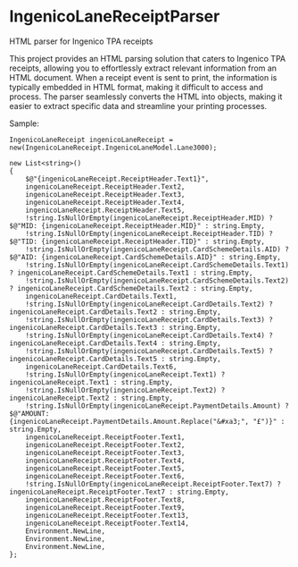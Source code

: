 # IngenicoLaneReceiptParser
HTML parser for Ingenico TPA receipts

This project provides an HTML parsing solution that caters to Ingenico TPA receipts, allowing you to effortlessly extract relevant information from an HTML document. When a receipt event is sent to print, the information is typically embedded in HTML format, making it difficult to access and process. The parser seamlessly converts the HTML into objects, making it easier to extract specific data and streamline your printing processes.

Sample:
````
IngenicoLaneReceipt ingenicoLaneReceipt = new(IngenicoLaneReceipt.IngenicoLaneModel.Lane3000);

new List<string>()
{
    $@"{ingenicoLaneReceipt.ReceiptHeader.Text1}",
    ingenicoLaneReceipt.ReceiptHeader.Text2,
    ingenicoLaneReceipt.ReceiptHeader.Text3,
    ingenicoLaneReceipt.ReceiptHeader.Text4,
    ingenicoLaneReceipt.ReceiptHeader.Text5,
    !string.IsNullOrEmpty(ingenicoLaneReceipt.ReceiptHeader.MID) ? $@"MID: {ingenicoLaneReceipt.ReceiptHeader.MID}" : string.Empty,
    !string.IsNullOrEmpty(ingenicoLaneReceipt.ReceiptHeader.TID) ? $@"TID: {ingenicoLaneReceipt.ReceiptHeader.TID}" : string.Empty,
    !string.IsNullOrEmpty(ingenicoLaneReceipt.CardSchemeDetails.AID) ? $@"AID: {ingenicoLaneReceipt.CardSchemeDetails.AID}" : string.Empty,
    !string.IsNullOrEmpty(ingenicoLaneReceipt.CardSchemeDetails.Text1) ? ingenicoLaneReceipt.CardSchemeDetails.Text1 : string.Empty,
    !string.IsNullOrEmpty(ingenicoLaneReceipt.CardSchemeDetails.Text2) ? ingenicoLaneReceipt.CardSchemeDetails.Text2 : string.Empty,
    ingenicoLaneReceipt.CardDetails.Text1,
    !string.IsNullOrEmpty(ingenicoLaneReceipt.CardDetails.Text2) ? ingenicoLaneReceipt.CardDetails.Text2 : string.Empty,
    !string.IsNullOrEmpty(ingenicoLaneReceipt.CardDetails.Text3) ? ingenicoLaneReceipt.CardDetails.Text3 : string.Empty,
    !string.IsNullOrEmpty(ingenicoLaneReceipt.CardDetails.Text4) ? ingenicoLaneReceipt.CardDetails.Text4 : string.Empty,
    !string.IsNullOrEmpty(ingenicoLaneReceipt.CardDetails.Text5) ? ingenicoLaneReceipt.CardDetails.Text5 : string.Empty,
    ingenicoLaneReceipt.CardDetails.Text6,
    !string.IsNullOrEmpty(ingenicoLaneReceipt.Text1) ? ingenicoLaneReceipt.Text1 : string.Empty,
    !string.IsNullOrEmpty(ingenicoLaneReceipt.Text2) ? ingenicoLaneReceipt.Text2 : string.Empty,
    !string.IsNullOrEmpty(ingenicoLaneReceipt.PaymentDetails.Amount) ? $@"AMOUNT: {ingenicoLaneReceipt.PaymentDetails.Amount.Replace("&#xa3;", "£")}" : string.Empty,
    ingenicoLaneReceipt.ReceiptFooter.Text1,
    ingenicoLaneReceipt.ReceiptFooter.Text2,
    ingenicoLaneReceipt.ReceiptFooter.Text3,
    ingenicoLaneReceipt.ReceiptFooter.Text4,
    ingenicoLaneReceipt.ReceiptFooter.Text5,
    ingenicoLaneReceipt.ReceiptFooter.Text6,
    !string.IsNullOrEmpty(ingenicoLaneReceipt.ReceiptFooter.Text7) ? ingenicoLaneReceipt.ReceiptFooter.Text7 : string.Empty,
    ingenicoLaneReceipt.ReceiptFooter.Text8,
    ingenicoLaneReceipt.ReceiptFooter.Text9,
    ingenicoLaneReceipt.ReceiptFooter.Text13,
    ingenicoLaneReceipt.ReceiptFooter.Text14,
    Environment.NewLine,
    Environment.NewLine,
    Environment.NewLine,
};
````
